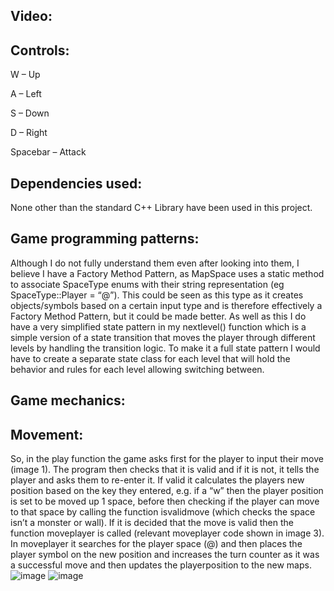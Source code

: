 ## Video: 

 

## Controls: 

W – Up 

A – Left 

S – Down 

D – Right 

Spacebar – Attack 

## Dependencies used: 

None other than the standard C++ Library have been used in this project. 

## Game programming patterns: 

Although I do not fully understand them even after looking into them, I believe I have a Factory Method Pattern, as MapSpace uses a static method to associate SpaceType enums with their string representation (eg SpaceType::Player = “@”). This could be seen as this type as it creates objects/symbols based on a certain input type and is therefore effectively a Factory Method Pattern, but it could be made better. As well as this I do have a very simplified state pattern in my nextlevel() function which is a simple version of a state transition that moves the player through different levels by handling the transition logic. To make it a full state pattern I would have to create a separate state class for each level that will hold the behavior and rules for each level allowing switching between. 

## Game mechanics: 

## Movement: 

So, in the play function the game asks first for the player to input their move (image 1). The program then checks that it is valid and if it is not, it tells the player and asks them to re-enter it. If valid it calculates the players new position based on the key they entered, e.g. if a “w” then the player position is set to be moved up 1 space, before then checking if the player can move to that space by calling the function isvalidmove (which checks the space isn’t a monster or wall). If it is decided that the move is valid then the function moveplayer is called (relevant moveplayer code shown in image 3). In moveplayer it searches for the player space (@) and then places the player symbol on the new position and increases the turn counter as it was a successful move and then updates the playerposition to the new maps.  
![image](https://github.com/user-attachments/assets/015a447c-a7d0-43a0-ac20-cad938ccc101)
![image](https://github.com/user-attachments/assets/cc838c0b-ac69-4dc5-b578-8810ac1e8faf)

